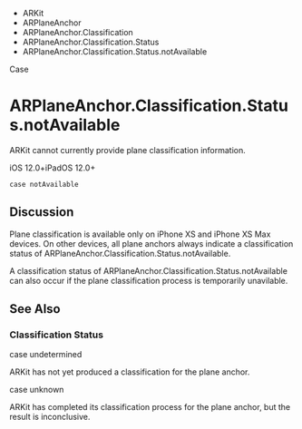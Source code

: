 

- ARKit
- ARPlaneAnchor
- ARPlaneAnchor.Classification
- ARPlaneAnchor.Classification.Status
-  ARPlaneAnchor.Classification.Status.notAvailable 

Case

# ARPlaneAnchor.Classification.Status.notAvailable

ARKit cannot currently provide plane classification information.

iOS 12.0+iPadOS 12.0+

``` source
case notAvailable
```

## Discussion

Plane classification is available only on iPhone XS and iPhone XS Max devices. On other devices, all plane anchors always indicate a classification status of ARPlaneAnchor.Classification.Status.notAvailable.

A classification status of ARPlaneAnchor.Classification.Status.notAvailable can also occur if the plane classification process is temporarily unavilable.

## See Also

### Classification Status

case undetermined

ARKit has not yet produced a classification for the plane anchor.

case unknown

ARKit has completed its classification process for the plane anchor, but the result is inconclusive.

